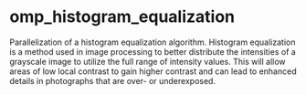 # omp_histogram_equalization

Parallelization of a histogram equalization algorithm. Histogram equalization is a method used in image processing to better distribute the intensities of a grayscale image to utilize the full range of intensity values. This will allow areas of low local contrast to gain higher contrast and can lead to enhanced details in photographs that are over- or underexposed.
